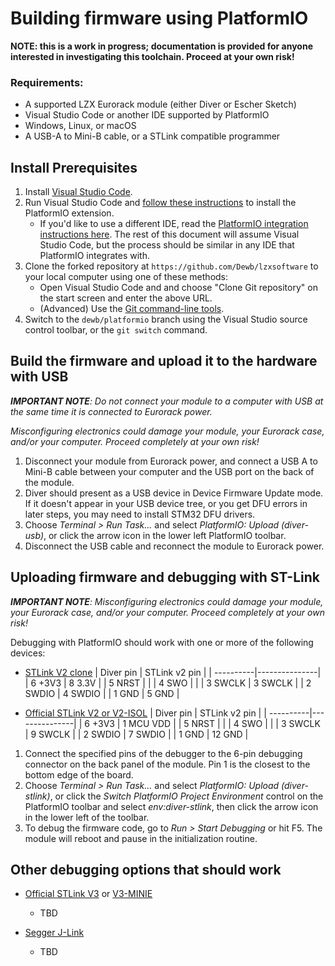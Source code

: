 # Building firmware using PlatformIO

**NOTE: this is a work in progress; documentation is provided for anyone interested in investigating this toolchain. Proceed at your own risk!**

### Requirements:

* A supported LZX Eurorack module (either Diver or Escher Sketch)
* Visual Studio Code or another IDE supported by PlatformIO
* Windows, Linux, or macOS
* A USB-A to Mini-B cable, or a STLink compatible programmer

## Install Prerequisites

1. Install [Visual Studio Code](https://code.visualstudio.com/).
2. Run Visual Studio Code and [follow these instructions](https://platformio.org/install/ide?install=vscode) to install the PlatformIO extension.
   * If you'd like to use a different IDE, read the [PlatformIO integration instructions here](https://platformio.org/install/integration). The rest of this document will assume Visual Studio Code, but the process should be similar in any IDE that PlatformIO integrates with.
3. Clone the forked repository at `https://github.com/Dewb/lzxsoftware` to your local computer using one of these methods:
   * Open Visual Studio Code and and choose "Clone Git repository" on the start screen and enter the above URL.
   * (Advanced) Use the [Git command-line tools](https://git-scm.com/download/win).
4. Switch to the `dewb/platformio` branch using the Visual Studio source control toolbar, or the `git switch` command.

## Build the firmware and upload it to the hardware with USB

***IMPORTANT NOTE**: Do not connect your module to a computer with USB at the same time it is connected to Eurorack power.*

*Misconfiguring electronics could damage your module, your Eurorack case, and/or your computer. Proceed completely at your own risk!*

1. Disconnect your module from Eurorack power, and connect a USB A to Mini-B cable between your computer and the USB port on the back of the module.
2. Diver should present as a USB device in Device Firmware Update mode. If it doesn't appear in your USB device tree, or you get DFU errors in later steps, you may need to install STM32 DFU drivers.
3. Choose *Terminal > Run Task...* and select *PlatformIO: Upload (diver-usb)*, or click the arrow icon in the lower left PlatformIO toolbar. 
4. Disconnect the USB cable and reconnect the module to Eurorack power.

## Uploading firmware and debugging with ST-Link

***IMPORTANT NOTE**: Misconfiguring electronics could damage your module, your Eurorack case, and/or your computer. Proceed completely at your own risk!*

Debugging with PlatformIO should work with one or more of the following devices: 

* [STLink V2 clone](https://www.adafruit.com/product/2548)
   | Diver pin | STLink v2 pin |
   | ----------|---------------|
   | 6 +3V3    | 8 3.3V        |
   | 5 NRST    |               |
   | 4 SWO     |               |
   | 3 SWCLK   | 3 SWCLK       |
   | 2 SWDIO   | 4 SWDIO       |
   | 1 GND     | 5 GND         |

* [Official STLink V2 or V2-ISOL](https://www.st.com/en/development-tools/st-link-v2.html)
   | Diver pin | STLink v2 pin |
   | ----------|---------------|
   | 6 +3V3    | 1 MCU VDD     |
   | 5 NRST    |               |
   | 4 SWO     |               |
   | 3 SWCLK   | 9 SWCLK       |
   | 2 SWDIO   | 7 SWDIO       |
   | 1 GND     | 12 GND        |

1. Connect the specified pins of the debugger to the 6-pin debugging connector on the back panel of the module. Pin 1 is the closest to the bottom edge of the board.
2. Choose *Terminal > Run Task...* and select *PlatformIO: Upload (diver-stlink)*, or click the *Switch PlatformIO Project Environment* control on the PlatformIO toolbar and select *env:diver-stlink*, then click the arrow icon in the lower left of the toolbar. 
3. To debug the firmware code, go to *Run > Start Debugging* or hit F5. The module will reboot and pause in the initialization routine.

## Other debugging options that should work

* [Official STLink V3](https://www.st.com/en/development-tools/stlink-v3set.html) or [V3-MINIE](https://www.st.com/en/development-tools/stlink-v3minie.html)
   * TBD

* [Segger J-Link](https://www.segger.com/products/debug-probes/j-link/)
   * TBD   